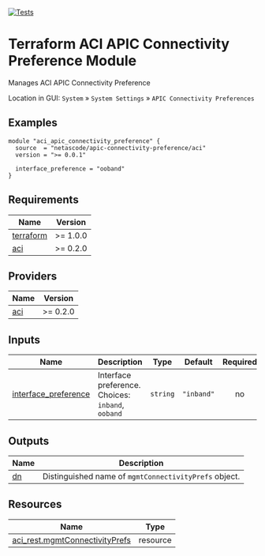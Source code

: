 <!-- BEGIN_TF_DOCS -->
[![Tests](https://github.com/netascode/terraform-aci-apic-connectivity-preference/actions/workflows/test.yml/badge.svg)](https://github.com/netascode/terraform-aci-apic-connectivity-preference/actions/workflows/test.yml)

# Terraform ACI APIC Connectivity Preference Module

Manages ACI APIC Connectivity Preference

Location in GUI:
`System` » `System Settings` » `APIC Connectivity Preferences`

## Examples

```hcl
module "aci_apic_connectivity_preference" {
  source  = "netascode/apic-connectivity-preference/aci"
  version = ">= 0.0.1"

  interface_preference = "ooband"
}

```

## Requirements

| Name | Version |
|------|---------|
| <a name="requirement_terraform"></a> [terraform](#requirement\_terraform) | >= 1.0.0 |
| <a name="requirement_aci"></a> [aci](#requirement\_aci) | >= 0.2.0 |

## Providers

| Name | Version |
|------|---------|
| <a name="provider_aci"></a> [aci](#provider\_aci) | >= 0.2.0 |

## Inputs

| Name | Description | Type | Default | Required |
|------|-------------|------|---------|:--------:|
| <a name="input_interface_preference"></a> [interface\_preference](#input\_interface\_preference) | Interface preference. Choices: `inband`, `ooband` | `string` | `"inband"` | no |

## Outputs

| Name | Description |
|------|-------------|
| <a name="output_dn"></a> [dn](#output\_dn) | Distinguished name of `mgmtConnectivityPrefs` object. |

## Resources

| Name | Type |
|------|------|
| [aci_rest.mgmtConnectivityPrefs](https://registry.terraform.io/providers/netascode/aci/latest/docs/resources/rest) | resource |
<!-- END_TF_DOCS -->